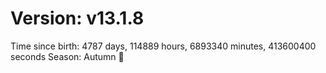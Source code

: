 # Version: v13.1.8
Time since birth: 4787 days, 114889 hours, 6893340 minutes, 413600400 seconds
Season: Autumn 🍁
